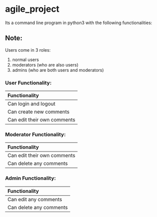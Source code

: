 # agile_project

Its a command line program in python3 with the following functionalities:

## Note:
Users come in 3 roles: 
1. normal users
2. moderators (who are also users)
3. admins (who are both users and moderators)

### User Functionality:
| Functionality |
| :---         | 
| Can login and logout   |
| Can create new comments   |
| Can edit their own comments   |

### Moderator Functionality:
| Functionality |
| :---         | 
| Can edit their own comments   |
| Can delete any comments   |

### Admin Functionality:
| Functionality |
| :---         | 
| Can edit any comments   |
| Can delete any comments   |
